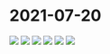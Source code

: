 # 2021-07-20

<image-container>
  <img preview="0" src="http://wangleant.com/turtle-source/IMG_20210720_225905.jpg"/>
</image-container>
<image-container>
  <img preview="0" src="http://wangleant.com/turtle-source/IMG_20210720_225918.jpg"/>
</image-container>
<image-container>
  <img preview="0" src="http://wangleant.com/turtle-source/IMG_20210720_230044.jpg"/>
</image-container>
<image-container>
  <img preview="0" src="http://wangleant.com/turtle-source/IMG_20210720_230108.jpg"/>
</image-container>
<image-container>
  <img preview="0" src="http://wangleant.com/turtle-source/IMG_20210720_230222.jpg"/>
</image-container>
<image-container>
  <img preview="0" src="http://wangleant.com/turtle-source/IMG_20210720_230238.jpg"/>
</image-container>